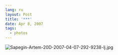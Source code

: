 ```yaml
---
lang: ru
layout: Post
title: '***'
date: Apr 8, 2007
tags:
  - photos
---
```


![Sapegin-Artem-20D-2007-04-07-292-9238-lj.jpg](upload://Sapegin-Artem-20D-2007-04-07-292-9238-lj.jpg)
